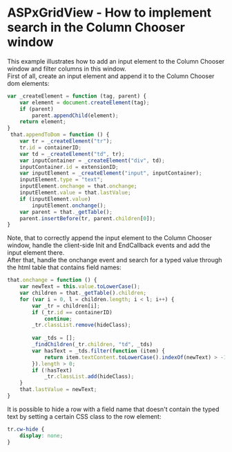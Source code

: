 # ASPxGridView - How to implement search in the Column Chooser window


<p>This example illustrates how to add an input element to the Column Chooser window and filter columns in this window.<br>First of all, create an input element and append it to the Column Chooser dom elements:</p>


```js
var _createElement = function (tag, parent) {
	var element = document.createElement(tag);
	if (parent)
		parent.appendChild(element);
	return element;
}
 that.appendToDom = function () {
	var tr = _createElement("tr");
	tr.id = containerID;
	var td = _createElement("td", tr);
	var inputContainer = _createElement("div", td);
	inputContainer.id = extensionID;
 	var inputElement = _createElement("input", inputContainer);
	inputElement.type = "text";
	inputElement.onchange = that.onchange;
	inputElement.value = that.lastValue;
	if (inputElement.value)
		inputElement.onchange();
 	var parent = that._getTable();
	parent.insertBefore(tr, parent.children[0]);
}
```


<p>Note, that to correctly append the input element to the Column Chooser window, handle the client-side Init and EndCallback events and add the input element there.<br>After that, handle the onchange event and search for a typed value through the html table that contains field names:</p>


```js
that.onchange = function () {
	var newText = this.value.toLowerCase();
	var children = that._getTable().children;
	for (var i = 0, l = children.length; i < l; i++) {
		var _tr = children[i];
		if (_tr.id == containerID)
			continue;
		_tr.classList.remove(hideClass);
		
		var _tds = [];
		_findChildren(_tr.children, "td", _tds)
 		var hasText = _tds.filter(function (item) {
			return item.textContent.toLowerCase().indexOf(newText) > -1
		}).length > 0;
		if (!hasText)
			_tr.classList.add(hideClass);
	}
	that.lastValue = newText;
}
```


<p>It is possible to hide a row with a field name that doesn't contain the typed text by setting a certain CSS class to the row element:</p>


```css
tr.cw-hide {
	display: none;
}
```



<br/>


